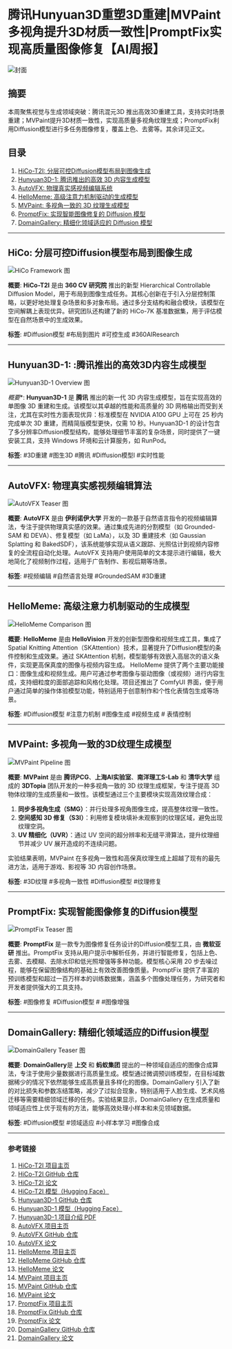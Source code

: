 # 腾讯Hunyuan3D重塑3D重建|MVPaint多视角提升3D材质一致性|PromptFix实现高质量图像修复【AI周报】


![封面](https://image.civitai.com/xG1nkqKTMzGDvpLrqFT7WA/bb18d643-4bac-439b-a647-35b9355aee31/width=450/38613991.jpeg)


## 摘要

本周聚焦视觉与生成领域突破：腾讯混元3D 推出高效3D重建工具，支持实时场景重建；MVPaint提升3D材质一致性，实现高质量多视角纹理生成；PromptFix利用Diffusion模型进行多任务图像修复，覆盖上色、去雾等。其余详见正文。

## **目录**

1. [HiCo-T2I: 分层可控Diffusion模型布局到图像生成](#HiCo-T2I:分层可控Diffusion模型布局到图像生成)
2. [Hunyuan3D-1: 腾讯推出的高效 3D 内容生成模型](#Hunyuan3D-1:腾讯推出的高效3D内容生成模型)
3. [AutoVFX: 物理真实感视频编辑系统](#AutoVFX:物理真实感视频编辑系统)
4. [HelloMeme: 高级注意力机制驱动的生成模型](#HelloMeme:高级注意力机制驱动的生成模型)
5. [MVPaint: 多视角一致的 3D 纹理生成模型](#MVPaint:多视角一致的3D纹理生成模型)
6. [PromptFix: 实现智能图像修复的 Diffusion 模型](#PromptFix:实现智能图像修复的Diffusion模型)
7. [DomainGallery: 精细化领域适应的 Diffusion 模型](#DomainGallery:精细化领域适应的Diffusion模型)

---

## HiCo: 分层可控Diffusion模型布局到图像生成

![HiCo Framework 图](https://360cvgroup.github.io/HiCo_T2I/HiCo/framework.png)

**概要**: **HiCo-T2I** 是由 **360 CV 研究院** 推出的新型 Hierarchical Controllable Diffusion Model，用于布局到图像生成任务。其核心创新在于引入分层控制策略，以更好地处理复杂场景和多对象布局。通过多分支结构和融合模块，该模型在空间解耦上表现优异。研究团队还构建了新的 HiCo-7K 基准数据集，用于评估模型在自然场景中的生成效果。

**标签**: #Diffusion模型 #布局到图片 #可控生成 #360AIResearch

---

## Hunyuan3D-1: :腾讯推出的高效3D内容生成模型

![Hunyuan3D-1 Overview 图](https://raw.githubusercontent.com/Tencent/Hunyuan3D-1/main/assets/overview_3.png)

*概要**: **Hunyuan3D-1** 是 **腾讯** 推出的新一代 3D 内容生成模型，旨在实现高效的单图像 3D 重建和生成。该模型以其卓越的性能和高质量的 3D 网格输出而受到关注，尤其在实时性方面表现优异：标准模型在 NVIDIA A100 GPU 上可在 25 秒内完成单次 3D 重建，而精简版模型更快，仅需 10 秒。Hunyuan3D-1 的设计包含了多分辨率Diffusion模型结构，能够处理细节丰富的复杂场景，同时提供了一键安装工具，支持 Windows 环境和云计算服务，如 RunPod。

**标签**: #3D重建 #图生3D #腾讯 #Diffusion模型l #实时性能

---

## AutoVFX: 物理真实感视频编辑算法

![AutoVFX Teaser 图](https://haoyuhsu.github.io/autovfx-website/src/imgs/teasor.png)

**概要**: **AutoVFX** 是由 **伊利诺伊大学** 开发的一款基于自然语言指令的视频编辑算法，专注于提供物理真实感的效果。通过集成先进的分割模型（如 Grounded-SAM 和 DEVA）、修复模型（如 LaMa），以及 3D 重建技术（如 Gaussian Splatting 和 BakedSDF），该系统能够实现从语义跟踪、光照估计到视频内容修复的全流程自动化处理。AutoVFX 支持用户使用简单的文本提示进行编辑，极大地简化了视频制作过程，适用于广告制作、影视后期等场景。

**标签**: #视频编辑 #自然语言处理 #GroundedSAM #3D重建

---

## HelloMeme: 高级注意力机制驱动的生成模型

![HelloMeme Comparison 图](https://songkey.github.io/hellomeme/static/images/image.jpg)

**概要**: **HelloMeme** 是由 **HelloVision** 开发的创新型图像和视频生成工具，集成了 Spatial Knitting Attention（SKAttention）技术，显著提升了Diffusion模型的条件控制和生成效果。通过 SKAttention 机制，模型能够有效嵌入高层次的语义条件，实现更高保真度的图像与视频内容生成。
HelloMeme 提供了两个主要功能接口：图像生成和视频生成。用户可通过参考图像与驱动图像（或视频）进行内容生成，支持细粒度的面部追踪和风格化处理。项目还推出了 ComfyUI 界面，便于用户通过简单的操作体验模型功能，特别适用于创意制作和个性化表情包生成等场景。

**标签**: #Diffusion模型 #注意力机制 #图像生成 #视频生成 # 表情控制

---

## MVPaint: 多视角一致的3D纹理生成模型

![MVPaint Pipeline 图](https://mvpaint.github.io/assets/pipeline.jpg)

**概要**: **MVPaint** 是由 **腾讯PCG**、**上海AI实验室**、**南洋理工S-Lab** 和 **清华大学** 组成的 **3DTopia** 团队开发的一种多视角一致的 3D 纹理生成框架，专注于提高 3D 物体纹理的生成质量和一致性。该模型通过三个主要模块实现高效纹理合成：
1. **同步多视角生成（SMG）**：并行处理多视角图像生成，提高整体纹理一致性。
2. **空间感知 3D 修复（S3I）**：利用修复模块填补未观察到的纹理区域，避免出现纹理空洞。
3. **UV 精细化（UVR）**：通过 UV 空间的超分辨率和无缝平滑算法，提升纹理细节并减少 UV 展开造成的不连续问题。

实验结果表明，MVPaint 在多视角一致性和高保真纹理生成上超越了现有的最先进方法，适用于游戏、影视等 3D 内容创作场景。

**标签**: #3D纹理 #多视角一致性 #Diffusion模型 #纹理修复

---

## PromptFix: 实现智能图像修复的Diffusion模型

![PromptFix Teaser 图](https://arxiv.org/html/2405.16785v2/extracted/5917194/figures/PromptFix.png)

**概要**: **PromptFix** 是一款专为图像修复任务设计的Diffusion模型工具，由 **微软亚研** 推出。PromptFix 支持从用户提示中解析任务，并进行智能修复，包括上色、去雾、去模糊、去除水印和低光照增强等多种功能。模型核心采用 20 步去噪过程，能够在保留图像结构的基础上有效改善图像质量。PromptFix 提供了丰富的预训练模型和超过一百万样本的训练数据集，涵盖多个图像处理任务，为研究者和开发者提供强大的工具支持。

**标签**: #图像修复 #Diffusion模型 # #图像增强

---

## DomainGallery: 精细化领域适应的Diffusion模型

![DomainGallery Teaser 图](https://arxiv.org/html/2411.04571v1/extracted/5984099/figures/intro.jpg)

**概要**: **DomainGallery**是 **上交** 和 **蚂蚁集团** 提出的一种领域自适应的图像合成算法，专注于使用少量数据进行高质量生成。模型通过微调预训练模型，在目标域数据稀少的情况下依然能够生成高质量且多样化的图像。DomainGallery 引入了新的对比损失和参数冻结策略，减少了过拟合现象，特别适用于人脸生成、艺术风格迁移等需要精细领域迁移的任务。实验结果显示，DomainGallery 在生成质量和领域适应性上优于现有的方法，能够高效处理小样本和未见领域数据。

**标签**: #Diffusion模型 #领域适应 #小样本学习 #图像合成

---

### 参考链接

1. [HiCo-T2I 项目主页](https://360cvgroup.github.io/HiCo_T2I/)  
2. [HiCo-T2I GitHub 仓库](https://github.com/360CVGroup/HiCo_T2I)  
3. [HiCo-T2I 论文](https://arxiv.org/pdf/2410.14324)  
4. [HiCo-T2I 模型（Hugging Face）](https://huggingface.co/qihoo360)  
5. [Hunyuan3D-1 GitHub 仓库](https://github.com/Tencent/Hunyuan3D-1)  
6. [Hunyuan3D-1 模型（Hugging Face）](https://huggingface.co/tencent/Hunyuan3D-1)  
7. [Hunyuan3D-1 项目介绍 PDF](https://3d.hunyuan.tencent.com/hunyuan3d.pdf)  
8. [AutoVFX 项目主页](https://haoyuhsu.github.io/autovfx-website/)  
9. [AutoVFX GitHub 仓库](https://github.com/haoyuhsu/autovfx)  
10. [AutoVFX 论文](https://arxiv.org/pdf/2411.02394)  
11. [HelloMeme 项目主页](https://songkey.github.io/hellomeme/)  
12. [HelloMeme GitHub 仓库](https://github.com/HelloVision/HelloMeme)  
13. [HelloMeme 论文](https://arxiv.org/pdf/2410.22901)  
14. [MVPaint 项目主页](https://mvpaint.github.io/)  
15. [MVPaint GitHub 仓库](https://github.com/3DTopia/MVPaint)  
16. [MVPaint 论文](https://arxiv.org/pdf/2411.02336)  
17. [PromptFix 项目主页](https://www.yongshengyu.com/PromptFix-Page/)  
18. [PromptFix GitHub 仓库](https://github.com/yeates/promptfix)  
19. [PromptFix 论文](https://arxiv.org/pdf/2405.16785)  
20. [DomainGallery GitHub 仓库](https://github.com/Ldhlwh/DomainGallery)  
21. [DomainGallery 论文](https://arxiv.org/pdf/2411.04571)  
